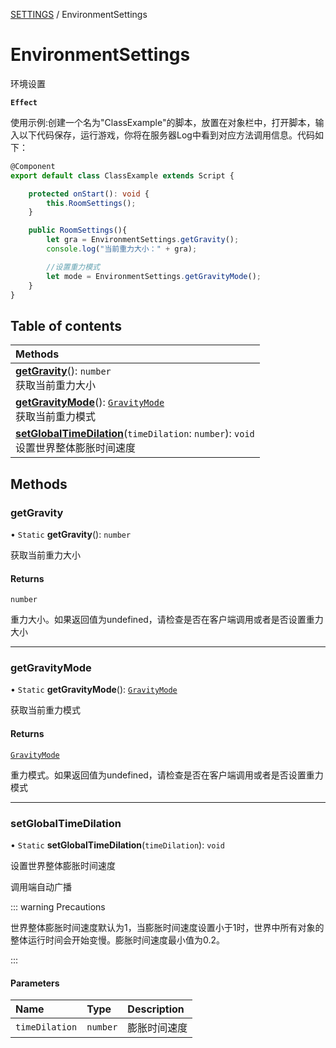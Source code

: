 [SETTINGS](../groups/Core.SETTINGS.md) / EnvironmentSettings

# EnvironmentSettings <Badge type="tip" text="Class" /> <Score text="EnvironmentSettings" />

环境设置

**`Effect`**


使用示例:创建一个名为"ClassExample"的脚本，放置在对象栏中，打开脚本，输入以下代码保存，运行游戏，你将在服务器Log中看到对应方法调用信息。代码如下：
```ts
@Component
export default class ClassExample extends Script {

    protected onStart(): void {
        this.RoomSettings();
    }

    public RoomSettings(){
        let gra = EnvironmentSettings.getGravity();
        console.log("当前重力大小：" + gra);

        //设置重力模式
        let mode = EnvironmentSettings.getGravityMode();
    }
}
```

## Table of contents

| Methods |
| :-----|
| **[getGravity](mw.EnvironmentSettings.md#getgravity)**(): `number` <br> 获取当前重力大小|
| **[getGravityMode](mw.EnvironmentSettings.md#getgravitymode)**(): [`GravityMode`](../enums/mw.GravityMode.md) <br> 获取当前重力模式|
| **[setGlobalTimeDilation](mw.EnvironmentSettings.md#setglobaltimedilation)**(`timeDilation`: `number`): `void` <br> 设置世界整体膨胀时间速度|

## Methods

### getGravity <Score text="getGravity" /> 

• `Static` **getGravity**(): `number` <Badge type="tip" text="client" />

获取当前重力大小


#### Returns

`number`

重力大小。如果返回值为undefined，请检查是否在客户端调用或者是否设置重力大小

___

### getGravityMode <Score text="getGravityMode" /> 

• `Static` **getGravityMode**(): [`GravityMode`](../enums/mw.GravityMode.md) <Badge type="tip" text="client" />

获取当前重力模式


#### Returns

[`GravityMode`](../enums/mw.GravityMode.md)

重力模式。如果返回值为undefined，请检查是否在客户端调用或者是否设置重力模式

___

### setGlobalTimeDilation <Score text="setGlobalTimeDilation" /> 

• `Static` **setGlobalTimeDilation**(`timeDilation`): `void` <Badge type="tip" text="other" />

设置世界整体膨胀时间速度

调用端自动广播

::: warning Precautions

世界整体膨胀时间速度默认为1，当膨胀时间速度设置小于1时，世界中所有对象的整体运行时间会开始变慢。膨胀时间速度最小值为0.2。

:::

#### Parameters

| Name | Type | Description |
| :------ | :------ | :------ |
| `timeDilation` | `number` | 膨胀时间速度 |

